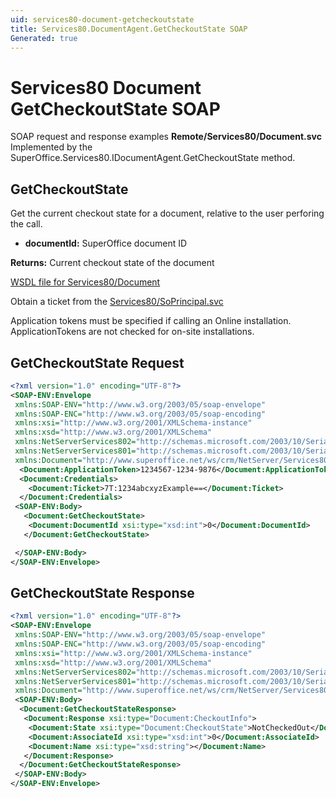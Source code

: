 ```yaml
---
uid: services80-document-getcheckoutstate
title: Services80.DocumentAgent.GetCheckoutState SOAP
Generated: true
---
```


# Services80 Document GetCheckoutState SOAP

SOAP request and response examples **Remote/Services80/Document.svc**
Implemented by the <see cref="M:SuperOffice.Services80.IDocumentAgent.GetCheckoutState">SuperOffice.Services80.IDocumentAgent.GetCheckoutState</see> method.

## GetCheckoutState

Get the current checkout state for a document, relative to the user perforing the call.

* **documentId:** SuperOffice document ID

**Returns:** Current checkout state of the document


[WSDL file for Services80/Document](../Services80-Document.md)

Obtain a ticket from the [Services80/SoPrincipal.svc](../SoPrincipal/index.md)

Application tokens must be specified if calling an Online installation. ApplicationTokens are not checked for on-site installations.

## GetCheckoutState Request

```xml
<?xml version="1.0" encoding="UTF-8"?>
<SOAP-ENV:Envelope
 xmlns:SOAP-ENV="http://www.w3.org/2003/05/soap-envelope"
 xmlns:SOAP-ENC="http://www.w3.org/2003/05/soap-encoding"
 xmlns:xsi="http://www.w3.org/2001/XMLSchema-instance"
 xmlns:xsd="http://www.w3.org/2001/XMLSchema"
 xmlns:NetServerServices802="http://schemas.microsoft.com/2003/10/Serialization/Arrays"
 xmlns:NetServerServices801="http://schemas.microsoft.com/2003/10/Serialization/"
 xmlns:Document="http://www.superoffice.net/ws/crm/NetServer/Services80">
  <Document:ApplicationToken>1234567-1234-9876</Document:ApplicationToken>
  <Document:Credentials>
    <Document:Ticket>7T:1234abcxyzExample==</Document:Ticket>
  </Document:Credentials>
 <SOAP-ENV:Body>
   <Document:GetCheckoutState>
    <Document:DocumentId xsi:type="xsd:int">0</Document:DocumentId>
   </Document:GetCheckoutState>

 </SOAP-ENV:Body>
</SOAP-ENV:Envelope>

```


## GetCheckoutState Response

```xml
<?xml version="1.0" encoding="UTF-8"?>
<SOAP-ENV:Envelope
 xmlns:SOAP-ENV="http://www.w3.org/2003/05/soap-envelope"
 xmlns:SOAP-ENC="http://www.w3.org/2003/05/soap-encoding"
 xmlns:xsi="http://www.w3.org/2001/XMLSchema-instance"
 xmlns:xsd="http://www.w3.org/2001/XMLSchema"
 xmlns:NetServerServices802="http://schemas.microsoft.com/2003/10/Serialization/Arrays"
 xmlns:NetServerServices801="http://schemas.microsoft.com/2003/10/Serialization/"
 xmlns:Document="http://www.superoffice.net/ws/crm/NetServer/Services80">
 <SOAP-ENV:Body>
  <Document:GetCheckoutStateResponse>
   <Document:Response xsi:type="Document:CheckoutInfo">
    <Document:State xsi:type="Document:CheckoutState">NotCheckedOut</Document:State>
    <Document:AssociateId xsi:type="xsd:int">0</Document:AssociateId>
    <Document:Name xsi:type="xsd:string"></Document:Name>
   </Document:Response>
  </Document:GetCheckoutStateResponse>
 </SOAP-ENV:Body>
</SOAP-ENV:Envelope>

```

